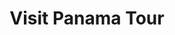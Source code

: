 ---
title: "Visit Panama Tour"
url: /urb-reparto-nuevo-panama/visit-panama-tour/
shop: Reisebüro
---